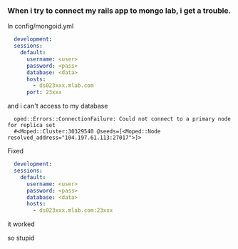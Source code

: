 ### When i try to connect my rails app to mongo lab, i get a trouble.
In config/mongoid.yml
```yaml
  development:
  sessions:
    default:
      username: <user>
      password: <pass>
      database: <data>
      hosts:
        - ds023xxx.mlab.com
      port: 23xxx
```
and i can't access to my database
```shell
  oped::Errors::ConnectionFailure: Could not connect to a primary node for replica set 
  #<Moped::Cluster:30329540 @seeds=[<Moped::Node resolved_address="104.197.61.113:27017">]>
```
Fixed
```yaml
  development:
  sessions:
    default:
      username: <user>
      password: <pass>
      database: <data>
      hosts:
        - ds023xxx.mlab.com:23xxx
```
it worked

so stupid
